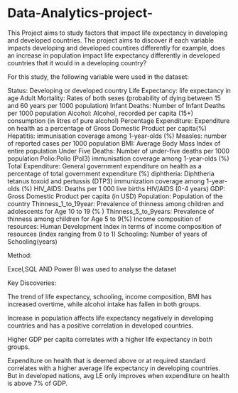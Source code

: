 # Data-Analytics-project-

This Project aims to study factors that impact life expectancy in developing and developed countries. The project aims to discover if each variable impacts developing and developed countires differently for example, does an increase in population impact life expectancy differently in developed countries that it would in a developing country?

For this study, the following variable were used in the dataset:

Status: Developing or developed country
Life Expectancy: life expectancy in age
Adult Mortality: Rates of both sexes (probability of dying between 15 and 60 years per 1000 population)
Infant Deaths: Number of Infant Deaths per 1000 population
Alcohol: Alcohol, recorded per capita (15+) consumption (in litres of pure alcohol)
Percentage Expenditure: Expenditure on health as a percentage of Gross Domestic Product per capita(%)
Hepatitis: immunisation coverage among 1-year-olds (%)
Measles: number of reported cases per 1000 population
BMI: Average Body Mass Index of entire population
Under Five Deaths: Number of under-five deaths per 1000 population
Polio:Polio (Pol3) immunisation coverage among 1-year-olds (%)
Total Expenditure: General government expenditure on health as a percentage of total government expenditure (%)
diphtheria: Diphtheria tetanus toxoid and pertussis (DTP3) immunization coverage among 1-year-olds (%)
HIV_AIDS: Deaths per 1 000 live births HIV/AIDS (0-4 years)
GDP: Gross Domestic Product per capita (in USD)
Population: Population of the country
Thinness_1_to_19year: Prevalence of thinness among children and adolescents for Age 10 to 19 (% )
Thinness_5_to_9years: Prevalence of thinness among children for Age 5 to 9(%)
Income composition of resources: Human Development Index in terms of income composition of resources (index ranging from 0 to 1)
Schooling: Number of years of Schooling(years)


Method:

Excel,SQL AND Power BI was used to analyse the dataset


Key Discoveries:

The trend of life expectancy, schooling, income composition, BMI has increased overtime, while alcohol intake has fallen in both groups.

Increase in population affects life expectancy negatively in developing countries and has a positive correlation in developed countries.

Higher GDP per capita correlates with a higher life expectancy in both groups.

Expenditure on health that is deemed above or at required standard correlates with a higher average life expectancy in developing countries. But in developed nations, avg LE only improves when expenditure on health is above 7% of GDP.


